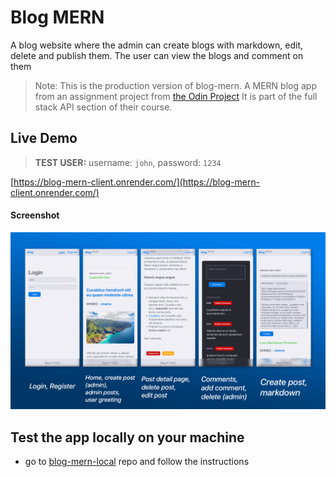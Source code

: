 # Blog MERN

A blog website where the admin can create blogs with markdown, edit, delete and publish them. The user can view the blogs and comment on them

> Note: This is the production version of blog-mern. A MERN blog app from an assignment project from [the Odin Project](https://www.theodinproject.com/lessons/nodejs-blog-api) It is part of the full stack API section of their course.

## Live Demo

> **TEST USER:** username: `john`, password: `1234`

[https://blog-mern-client.onrender.com/](https://blog-mern-client.onrender.com/)

#### Screenshot

![screenshot](./screenshot.png)

## Test the app locally on your machine

- go to [blog-mern-local](https://github.com/emanuelefavero/blog-mern-local) repo and follow the instructions
